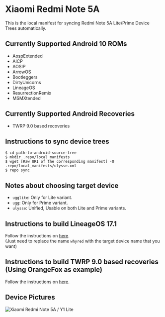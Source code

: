 # Xiaomi Redmi Note 5A
This is the local manifest for syncing Redmi Note 5A Lite/Prime Device Trees automatically.

## Currently Supported Android 10 ROMs
- AospExtended
- AICP
- AOSIP
- ArrowOS
- Bootleggers
- DirtyUnicorns
- LineageOS
- ResurrectionRemix
- MSMXtended

## Currently Supported Android Recoveries
- TWRP 9.0 based recoveries

## Instructions to sync device trees
```
$ cd path-to-android-source-tree
$ mkdir .repo/local_manifests
$ wget [Raw URI of the corresponding manifest] -O .repo/local_manifests/ulysse.xml
$ repo sync
```

## Notes about choosing target device
- `ugglite`: Only for Lite variant.
- `ugg`: Only for Prime variant.
- `ulysse`: Unified, Usable on both Lite and Prime variants.

## Instructions to build LineageOS 17.1
Follow the instructions on [here](https://wiki.lineageos.org/devices/whyred/build).<br>
(Just need to replace the name `whyred` with the target device name that you want)

## Instructions to build TWRP 9.0 based recoveries (Using OrangeFox as example)
Follow the instructions on [here](https://gitlab.com/OrangeFox/Manifest/-/blob/fox_9.0/README.md).

## Device Pictures
![Xiaomi Redmi Note 5A / Y1 Lite](https://souqcms.s3.amazonaws.com/spring/images/2017/Xiaomi/Redmi-Note-5A-Dual-Sim/4-Redmi-Note-5A-Dual-Sim-Grey.jpg "Xiaomi Redmi Note 5A/Y1 Lite")
